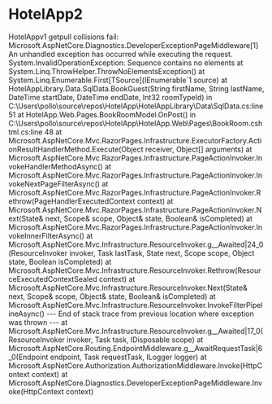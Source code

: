 # HotelApp2
HotelAppv1 getpull collisions 
fail: Microsoft.AspNetCore.Diagnostics.DeveloperExceptionPageMiddleware[1]
      An unhandled exception has occurred while executing the request.
System.InvalidOperationException: Sequence contains no elements
   at System.Linq.ThrowHelper.ThrowNoElementsException()
   at System.Linq.Enumerable.First[TSource](IEnumerable`1 source)
   at HotelAppLibrary.Data.SqlData.BookGuest(String firstName, String lastName, DateTime startDate, DateTime endDate, Int32 roomTypeId) in C:\Users\pollo\source\repos\HotelApp\HotelAppLibrary\Data\SqlData.cs:line 51
   at HotelApp.Web.Pages.BookRoomModel.OnPost() in C:\Users\pollo\source\repos\HotelApp\HotelApp.Web\Pages\BookRoom.cshtml.cs:line 48
   at Microsoft.AspNetCore.Mvc.RazorPages.Infrastructure.ExecutorFactory.ActionResultHandlerMethod.Execute(Object receiver, Object[] arguments)
   at Microsoft.AspNetCore.Mvc.RazorPages.Infrastructure.PageActionInvoker.InvokeHandlerMethodAsync()
   at Microsoft.AspNetCore.Mvc.RazorPages.Infrastructure.PageActionInvoker.InvokeNextPageFilterAsync()
   at Microsoft.AspNetCore.Mvc.RazorPages.Infrastructure.PageActionInvoker.Rethrow(PageHandlerExecutedContext context)
   at Microsoft.AspNetCore.Mvc.RazorPages.Infrastructure.PageActionInvoker.Next(State& next, Scope& scope, Object& state, Boolean& isCompleted)
   at Microsoft.AspNetCore.Mvc.RazorPages.Infrastructure.PageActionInvoker.InvokeInnerFilterAsync()
   at Microsoft.AspNetCore.Mvc.Infrastructure.ResourceInvoker.<InvokeNextResourceFilter>g__Awaited|24_0(ResourceInvoker invoker, Task lastTask, State next, Scope scope, Object state, Boolean isCompleted)
   at Microsoft.AspNetCore.Mvc.Infrastructure.ResourceInvoker.Rethrow(ResourceExecutedContextSealed context)
   at Microsoft.AspNetCore.Mvc.Infrastructure.ResourceInvoker.Next(State& next, Scope& scope, Object& state, Boolean& isCompleted)
   at Microsoft.AspNetCore.Mvc.Infrastructure.ResourceInvoker.InvokeFilterPipelineAsync()
--- End of stack trace from previous location where exception was thrown ---
   at Microsoft.AspNetCore.Mvc.Infrastructure.ResourceInvoker.<InvokeAsync>g__Awaited|17_0(ResourceInvoker invoker, Task task, IDisposable scope)
   at Microsoft.AspNetCore.Routing.EndpointMiddleware.<Invoke>g__AwaitRequestTask|6_0(Endpoint endpoint, Task requestTask, ILogger logger)
   at Microsoft.AspNetCore.Authorization.AuthorizationMiddleware.Invoke(HttpContext context)
   at Microsoft.AspNetCore.Diagnostics.DeveloperExceptionPageMiddleware.Invoke(HttpContext context)
